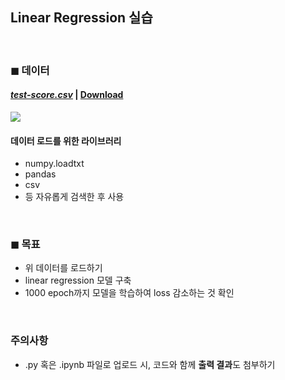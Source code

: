 ## Linear Regression 실습

<br>

### ◼ 데이터
#### [*test-score.csv*](https://github.com/deeplearningzerotoall/PyTorch/blob/master/data-01-test-score.csv) | [Download](https://github.com/Artinto/Python_and_AI_Study/files/6002122/data-01-test-score.zip)
<img src="https://camo.githubusercontent.com/cc890d5f3e37879c3aecd5a3e839b05838431f74/68747470733a2f2f757365722d696d616765732e67697468756275736572636f6e74656e742e636f6d2f34323432383438372f37323930373337332d31623830306130302d336437372d313165612d386130362d3162386434653066653231312e706e67">
<br>


#### 데이터 로드를 위한 라이브러리
- numpy.loadtxt
- pandas
- csv
- 등 자유롭게 검색한 후 사용



<br>

### ◼ 목표
- 위 데이터를 로드하기
- linear regression 모델 구축
- 1000 epoch까지 모델을 학습하여 loss 감소하는 것 확인


<br>

### 주의사항
- .py 혹은 .ipynb 파일로 업로드 시, 코드와 함께 **출력 결과**도 첨부하기

